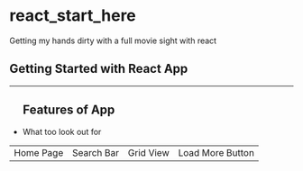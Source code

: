 # react_start_here
Getting my hands dirty with a full movie sight with react

<h2>Getting Started with React App</h2>

<hr>

<table>
<ul>
  <h2>Features of App</h2>
  <li>What too look out for</li>
  <td>Home Page</td>
  <td>Search Bar</td>
  <td>Grid View</td>
  <td>Load More Button</td>
  </tr>
</ul>
</table>